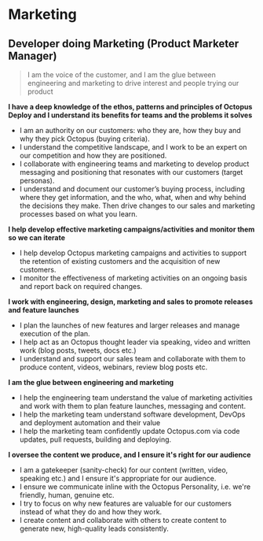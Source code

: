# Marketing

## Developer doing Marketing (Product Marketer Manager)

> I am the voice of the customer, and I am the glue between engineering and marketing to drive interest and people trying our product

**I have a deep knowledge of the ethos, patterns and principles of Octopus Deploy and I understand its benefits for teams and the problems it solves**

* I am an authority on our customers: who they are, how they buy and why they pick Octopus (buying criteria).
* I understand the competitive landscape, and I work to be an expert on our competition and how they are positioned.
* I collaborate with engineering teams and marketing to develop product messaging and positioning that resonates with our customers (target personas).
* I understand and document our customer’s buying process, including where they get information, and the who, what, when and why behind the decisions they make. Then drive changes to our sales and marketing processes based on what you learn.

**I help develop effective marketing campaigns/activities and monitor them so we can iterate**

* I help develop Octopus marketing campaigns and activities to support the retention of existing customers and the acquisition of new customers.
* I monitor the effectiveness of marketing activities on an ongoing basis and report back on required changes.

**I work with engineering, design, marketing and sales to promote releases and feature launches**
* I plan the launches of new features and larger releases and manage execution of the plan.
* I help act as an Octopus thought leader via speaking, video and written work (blog posts, tweets, docs etc.) 
* I understand and support our sales team and collaborate with them to produce content, videos, webinars, review blog posts etc.

**I am the glue between engineering and marketing** 

* I help the engineering team understand the value of marketing activities and work with them to plan feature launches, messaging and content.
* I help the marketing team understand software development, DevOps and deployment automation and their value
* I help the marketing team confidently update Octopus.com via code updates, pull requests, building and deploying.

**I oversee the content we produce, and I ensure it's right for our audience** 

* I am a gatekeeper (sanity-check) for our content (written, video, speaking etc.) and I ensure it's appropriate for our audience.
* I ensure we communicate inline with the Octopus Personality, i.e. we're friendly, human, genuine etc.
* I try to focus on why new features are valuable for our customers instead of what they do and how they work.
* I create content and collaborate with others to create content to generate new, high-quality leads consistently.
